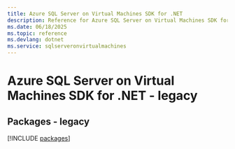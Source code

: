 ```yaml
---
title: Azure SQL Server on Virtual Machines SDK for .NET
description: Reference for Azure SQL Server on Virtual Machines SDK for .NET
ms.date: 06/18/2025
ms.topic: reference
ms.devlang: dotnet
ms.service: sqlserveronvirtualmachines
---
```

# Azure SQL Server on Virtual Machines SDK for .NET - legacy
## Packages - legacy
[!INCLUDE [packages](sql-server-on-virtual-machines-index.md)]
